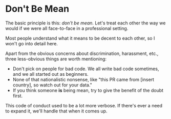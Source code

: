 # Don't Be Mean

The basic principle is this: *don't be mean.* Let's treat each other the way we would if we were all face-to-face in a professional setting.

Most people understand what it means to be decent to each other, so I won't go into detail here.

Apart from the obvious concerns about discrimination, harassment, etc., three less-obvious things are worth mentioning:

 - Don't pick on people for bad code. We all write bad code sometimes, and we all started out as beginners.
 - None of that nationalistic nonsense, like "this PR came from [insert country], so watch out for your data."
 - If you think someone **is** being mean, try to give the benefit of the doubt first.

This code of conduct used to be a lot more verbose. If there's ever a need to expand it, we'll handle that when it comes up.
